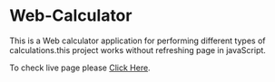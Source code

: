 # Web-Calculator
This is a Web calculator application for performing different types of calculations.this project works without refreshing page in javaScript.

To check live page please [Click Here](https://vanshul22.github.io/Web-Calculator/).